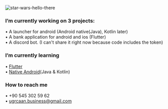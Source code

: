 ![star-wars-hello-there](https://user-images.githubusercontent.com/69902076/132235990-690aeb94-75ed-4f0e-9987-735eb5025b35.gif)

### I’m currently working on 3 projects:
   • A launcher for android (Android native(Java), Kotlin later)<br/>
   • A bank application for android and ios (Flutter)<br/>
   • A discord bot. (I can't share it right now because code includes the token)<br/>
### I’m currently learning
   • <a href="https://flutter.dev/">Flutter</a><br/>
   • <a href="https://developer.android.com/studio">Native Android</a>(Java & Kotlin)<br/>
### How to reach me
   • +90 545 302 59 62<br/>
   • ugrcaan.business@gmail.com


